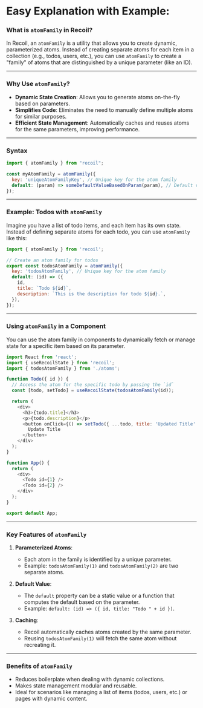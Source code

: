 # Easy Explanation with Example:

### What is `atomFamily` in Recoil?

In Recoil, an `atomFamily` is a utility that allows you to create dynamic, parameterized atoms. Instead of creating separate atoms for each item in a collection (e.g., todos, users, etc.), you can use `atomFamily` to create a "family" of atoms that are distinguished by a unique parameter (like an ID).

---

### Why Use `atomFamily`?
- **Dynamic State Creation**: Allows you to generate atoms on-the-fly based on parameters.
- **Simplifies Code**: Eliminates the need to manually define multiple atoms for similar purposes.
- **Efficient State Management**: Automatically caches and reuses atoms for the same parameters, improving performance.

---

### Syntax
```javascript
import { atomFamily } from "recoil";

const myAtomFamily = atomFamily({
  key: 'uniqueAtomFamilyKey', // Unique key for the atom family
  default: (param) => someDefaultValueBasedOnParam(param), // Default value or function
});
```

---

### Example: Todos with `atomFamily`

Imagine you have a list of todo items, and each item has its own state. Instead of defining separate atoms for each todo, you can use `atomFamily` like this:

```javascript
import { atomFamily } from 'recoil';

// Create an atom family for todos
export const todosAtomFamily = atomFamily({
  key: 'todosAtomFamily', // Unique key for the atom family
  default: (id) => ({
    id, 
    title: `Todo ${id}`,
    description: `This is the description for todo ${id}.`,
  }),
});
```

---

### Using `atomFamily` in a Component
You can use the atom family in components to dynamically fetch or manage state for a specific item based on its parameter.

```javascript
import React from 'react';
import { useRecoilState } from 'recoil';
import { todosAtomFamily } from './atoms';

function Todo({ id }) {
  // Access the atom for the specific todo by passing the `id`
  const [todo, setTodo] = useRecoilState(todosAtomFamily(id));

  return (
    <div>
      <h3>{todo.title}</h3>
      <p>{todo.description}</p>
      <button onClick={() => setTodo({ ...todo, title: 'Updated Title' })}>
        Update Title
      </button>
    </div>
  );
}

function App() {
  return (
    <div>
      <Todo id={1} />
      <Todo id={2} />
    </div>
  );
}

export default App;
```

---

### Key Features of `atomFamily`
1. **Parameterized Atoms**: 
   - Each atom in the family is identified by a unique parameter.
   - Example: `todosAtomFamily(1)` and `todosAtomFamily(2)` are two separate atoms.

2. **Default Value**:
   - The `default` property can be a static value or a function that computes the default based on the parameter.
   - Example: `default: (id) => ({ id, title: "Todo " + id })`.

3. **Caching**:
   - Recoil automatically caches atoms created by the same parameter.
   - Reusing `todosAtomFamily(1)` will fetch the same atom without recreating it.

---

### Benefits of `atomFamily`
- Reduces boilerplate when dealing with dynamic collections.
- Makes state management modular and reusable.
- Ideal for scenarios like managing a list of items (todos, users, etc.) or pages with dynamic content.